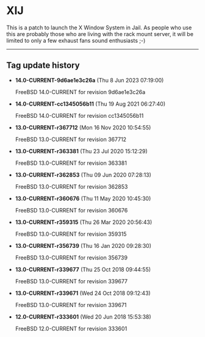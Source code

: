 # XIJ 

This is a patch to launch the X Window System in Jail. As 
people who use this are probably those who are living with the rack mount server, it 
will be limited to only a few exhaust fans sound enthusiasts ;-) 

--- 

## Tag update history 

* **14.0-CURRENT-9d6ae1e3c26a** (Thu 8 Jun 2023 07:19:00)

	FreeBSD 14.0-CURRENT for revision 9d6ae1e3c26a

* **14.0-CURRENT-cc1345056b11** (Thu 19 Aug 2021 06:27:40)

	FreeBSD 14.0-CURRENT for revision cc1345056b11

* **13.0-CURRENT-r367712** (Mon 16 Nov 2020 10:54:55)

	FreeBSD 13.0-CURRENT for revision 367712

* **13.0-CURRENT-r363381** (Thu 23 Jul 2020 15:12:29)

	FreeBSD 13.0-CURRENT for revision 363381

* **13.0-CURRENT-r362853** (Thu 09 Jun 2020 07:28:13)

	FreeBSD 13.0-CURRENT for revision 362853

* **13.0-CURRENT-r360676** (Thu 11 May 2020 10:45:30)

	FreeBSD 13.0-CURRENT for revision 360676

* **13.0-CURRENT-r359315** (Thu 26 Mar 2020 20:56:43)

	FreeBSD 13.0-CURRENT for revision 359315

* **13.0-CURRENT-r356739** (Thu 16 Jan 2020 09:28:30)

	FreeBSD 13.0-CURRENT for revision 356739

* **13.0-CURRENT-r339677** (Thu 25 Oct 2018 09:44:55)

	FreeBSD 13.0-CURRENT for revision 339677

* **13.0-CURRENT-r339671** (Wed 24 Oct 2018 09:12:43)

	FreeBSD 13.0-CURRENT for revision 339671

* **12.0-CURRENT-r333601** (Wed 20 Jun 2018 15:53:38) 

	FreeBSD 12.0-CURRENT for revision 333601

